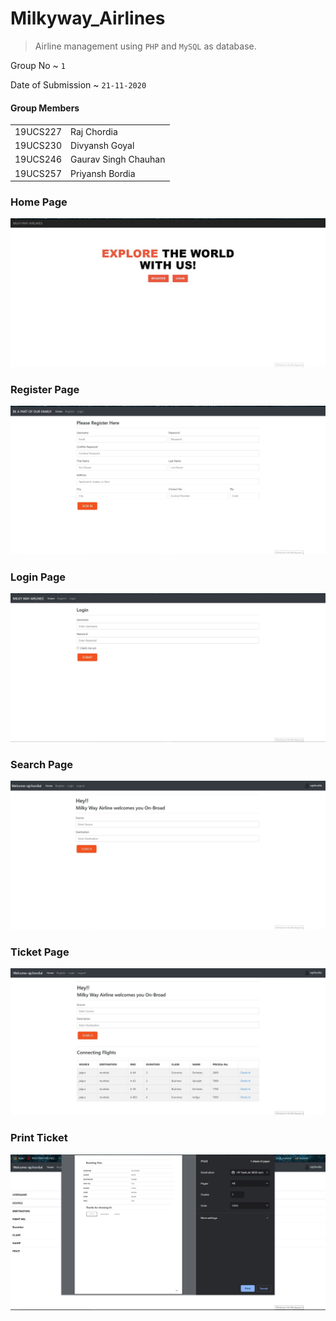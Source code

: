# Milkyway_Airlines

> Airline management using `PHP` and `MySQL` as database.
>

Group No ~ `1`

Date of Submission ~ `21-11-2020`

#### Group Members

<table>
  <tr>
		<td> 19UCS227 </td> <td> Raj Chordia </td>
	</tr>
	<tr>
		<td>19UCS230 </td> <td>Divyansh Goyal </td>		
	</tr>
	<tr>
		<td>19UCS246 </td> <td> Gaurav Singh Chauhan </td>
	</tr>
	<tr>
		<td>19UCS257 </td> <td> Priyansh Bordia </td>
	</tr>
</table>

### Home Page
![Home](./Screenshots/home.jpg)

### Register Page
![Register](./Screenshots/register.jpg)

### Login Page
![Login](./Screenshots/login.jpg)

### Search Page
![Search](./Screenshots/welcome.jpg)

### Ticket Page
![Ticket](./Screenshots/welcome-search.jpg)

### Print Ticket
![Print](./Screenshots/print.jpg)
